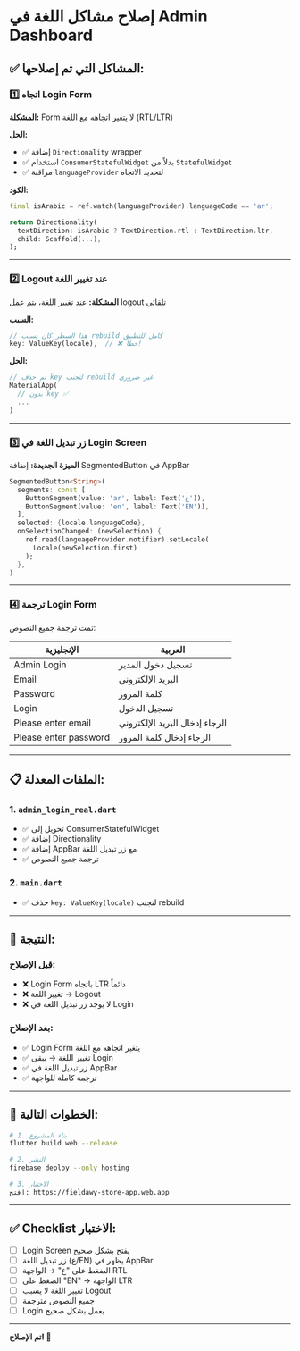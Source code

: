 # إصلاح مشاكل اللغة في Admin Dashboard

## ✅ المشاكل التي تم إصلاحها:

### 1️⃣ **اتجاه Login Form**
**المشكلة:** Form لا يتغير اتجاهه مع اللغة (RTL/LTR)

**الحل:**
- ✅ إضافة `Directionality` wrapper
- ✅ استخدام `ConsumerStatefulWidget` بدلاً من `StatefulWidget`
- ✅ مراقبة `languageProvider` لتحديد الاتجاه

**الكود:**
```dart
final isArabic = ref.watch(languageProvider).languageCode == 'ar';

return Directionality(
  textDirection: isArabic ? TextDirection.rtl : TextDirection.ltr,
  child: Scaffold(...),
);
```

---

### 2️⃣ **Logout عند تغيير اللغة**
**المشكلة:** عند تغيير اللغة، يتم عمل logout تلقائي

**السبب:**
```dart
// هذا السطر كان يسبب rebuild كامل للتطبيق
key: ValueKey(locale),  // ❌ خطأ!
```

**الحل:**
```dart
// تم حذف key لتجنب rebuild غير ضروري
MaterialApp(
  // بدون key ✅
  ...
)
```

---

### 3️⃣ **زر تبديل اللغة في Login Screen**
**الميزة الجديدة:** إضافة SegmentedButton في AppBar

```dart
SegmentedButton<String>(
  segments: const [
    ButtonSegment(value: 'ar', label: Text('ع')),
    ButtonSegment(value: 'en', label: Text('EN')),
  ],
  selected: {locale.languageCode},
  onSelectionChanged: (newSelection) {
    ref.read(languageProvider.notifier).setLocale(
      Locale(newSelection.first)
    );
  },
)
```

---

### 4️⃣ **ترجمة Login Form**
تمت ترجمة جميع النصوص:

| الإنجليزية | العربية |
|------------|---------|
| Admin Login | تسجيل دخول المدير |
| Email | البريد الإلكتروني |
| Password | كلمة المرور |
| Login | تسجيل الدخول |
| Please enter email | الرجاء إدخال البريد الإلكتروني |
| Please enter password | الرجاء إدخال كلمة المرور |

---

## 📋 الملفات المعدلة:

### 1. `admin_login_real.dart`
- ✅ تحويل إلى ConsumerStatefulWidget
- ✅ إضافة Directionality
- ✅ إضافة AppBar مع زر تبديل اللغة
- ✅ ترجمة جميع النصوص

### 2. `main.dart`
- ✅ حذف `key: ValueKey(locale)` لتجنب rebuild

---

## 🎯 النتيجة:

### قبل الإصلاح:
- ❌ Login Form باتجاه LTR دائماً
- ❌ تغيير اللغة → Logout
- ❌ لا يوجد زر تبديل اللغة في Login

### بعد الإصلاح:
- ✅ Login Form يتغير اتجاهه مع اللغة
- ✅ تغيير اللغة → يبقى Login
- ✅ زر تبديل اللغة في AppBar
- ✅ ترجمة كاملة للواجهة

---

## 🚀 الخطوات التالية:

```bash
# 1. بناء المشروع
flutter build web --release

# 2. النشر
firebase deploy --only hosting

# 3. الاختبار
افتح: https://fieldawy-store-app.web.app
```

---

## ✅ Checklist الاختبار:

- [ ] Login Screen يفتح بشكل صحيح
- [ ] زر تبديل اللغة (ع/EN) يظهر في AppBar
- [ ] الضغط على "ع" → الواجهة RTL
- [ ] الضغط على "EN" → الواجهة LTR
- [ ] تغيير اللغة لا يسبب Logout
- [ ] جميع النصوص مترجمة
- [ ] Login يعمل بشكل صحيح

---

**تم الإصلاح! 🎉**
